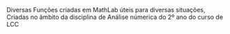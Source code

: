 Diversas Funções criadas em MathLab úteis para diversas situações,
Criadas no âmbito da disciplina de Análise númerica do 2º ano do curso de LCC